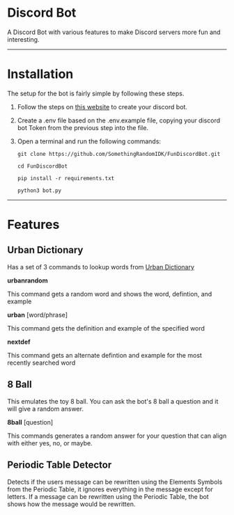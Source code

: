 # Discord Bot
A Discord Bot with various features to make Discord servers more fun and interesting.

---
# Installation
The setup for the bot is fairly simple by following these steps.

1. Follow the steps on [this website](https://discordpy.readthedocs.io/en/stable/discord.html) to create your discord bot.
2. Create a .env file based on the .env.example file, copying your discord bot Token from the previous step into the file.
3. Open a terminal and run the following commands:

    ```
    git clone https://github.com/SomethingRandomIDK/FunDiscordBot.git
    ```
    ```
    cd FunDiscordBot
    ```
    ```
    pip install -r requirements.txt
    ```
    ```
    python3 bot.py
    ```

---
# Features
## Urban Dictionary
Has a set of 3 commands to lookup words from [Urban Dictionary](https://www.urbandictionary.com)

**urbanrandom**

This command gets a random word and shows the word, defintion, and example

**urban** [word/phrase]

This command gets the definition and example of the specified word

**nextdef**

This command gets an alternate defintion and example for the most recently searched word

## 8 Ball
This emulates the toy 8 ball.  You can ask the bot's 8 ball a question and it will give a random answer.

**8ball** [question]

This commands generates a random answer for your question that can align with either yes, no, or maybe.

## Periodic Table Detector
Detects if the users message can be rewritten using the Elements Symbols from the Periodic Table, it ignores everything in the message except for letters.  If a message can be rewritten using the Periodic Table, the bot shows how the message would be rewritten.
